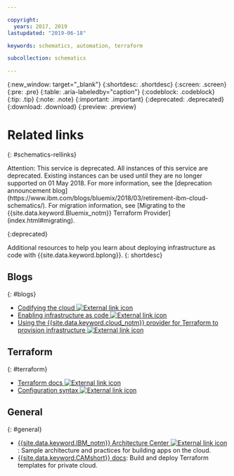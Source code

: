 ```yaml
---

copyright:
  years: 2017, 2019
lastupdated: "2019-06-18"

keywords: schematics, automation, terraform

subcollection: schematics

---
```

{:new_window: target="_blank"}
{:shortdesc: .shortdesc}
{:screen: .screen}
{:pre: .pre}
{:table: .aria-labeledby="caption"}
{:codeblock: .codeblock}
{:tip: .tip}
{:note: .note}
{:important: .important}
{:deprecated: .deprecated}
{:download: .download}
{:preview: .preview}


# Related links
{: #schematics-rellinks}

<div class="p"><div class="note attention"><span class="attentiontitle">Attention: This service is deprecated.</span> All instances of this service are deprecated. Existing instances can be used until they are no longer supported on 01 May 2018. For more information, see the [deprecation announcement blog](https://www.ibm.com/blogs/bluemix/2018/03/retirement-ibm-cloud-schematics/). For migration information, see [Migrating to the {{site.data.keyword.Bluemix_notm}} Terraform Provider](index.html#migrating).</div>
</div>

{:deprecated}

Additional resources to help you learn about deploying infrastructure as code with {{site.data.keyword.bplong}}.
{: shortdesc}

## Blogs
{: #blogs}

<ul>
<li><a href="https://medium.com/@kelner/ibm-cloud-schematics-6e0f11374edf" target="_blank">Codifying the cloud <img src="../../icons/launch-glyph.svg" alt="External link icon"></a>
<li><a href="https://www.ibm.com/blogs/bluemix/2017/07/ibm-cloud-schematics-enabling-infrastructure-code/" target="_blank">Enabling infrastructure as code <img src="../../icons/launch-glyph.svg" alt="External link icon"></a>
<li><a href="https://www.ibm.com/blogs/bluemix/2017/09/using-ibm-cloud-provider-provision-infrastructure/" target="_blank">Using the
{{site.data.keyword.cloud_notm}} provider for Terraform to provision infrastructure <img src="../../icons/launch-glyph.svg" alt="External link icon"></a>
</ul>

## Terraform
{: #terraform}

<ul>
<li><a href="https://www.terraform.io/docs/index.html" target="_blank">Terraform docs <img src="../../icons/launch-glyph.svg" alt="External link icon"></a>
<li><a href="https://www.terraform.io/docs/configuration/syntax.html" target="_blank">Configuration syntax <img src="../../icons/launch-glyph.svg" alt="External link icon"></a>
</ul>

## General
{: #general}

<ul>
<li><a href="https://www.ibm.com/cloud/garage/category/architectures/" target="_blank">{{site.data.keyword.IBM_notm}} Architecture Center <img src="../../icons/launch-glyph.svg" alt="External link icon"></a>: Sample architecture and practices for building apps on the cloud.
<li><a href="https://console.ng.bluemix.net/docs/services/CloudAutomationManager/index.html" target="_blank">{{site.data.keyword.CAMshort}} docs</a>: Build and deploy Terraform templates for private cloud.
</ul>
